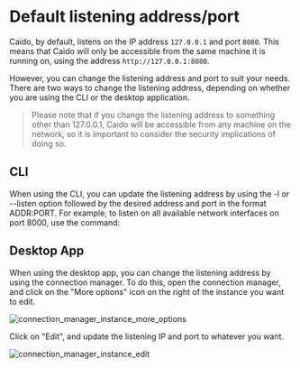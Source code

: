 # Default listening address/port

Caido, by default, listens on the IP address `127.0.0.1` and port `8080`. This means that Caido will only be accessible from the same machine it is running on, using the address `http://127.0.0.1:8080`.

However, you can change the listening address and port to suit your needs. There are two ways to change the listening address, depending on whether you are using the CLI or the desktop application.

> Please note that if you change the listening address to something other than 127.0.0.1, Caido will be accessible from any machine on the network, so it is important to consider the security implications of doing so.

## CLI

When using the CLI, you can update the listening address by using the -l or --listen option followed by the desired address and port in the format ADDR:PORT. For example, to listen on all available network interfaces on port 8000, use the command:

## Desktop App

When using the desktop app, you can change the listening address by using the connection manager. To do this, open the connection manager, and click on the "More options" icon on the right of the instance you want to edit.

![connection_manager_instance_more_options](/_images/connection_manager_instance_more_options.png)

Click on "Edit", and update the listening IP and port to whatever you want.

![connection_manager_instance_edit](/_images/connection_manager_instance_edit.png)
